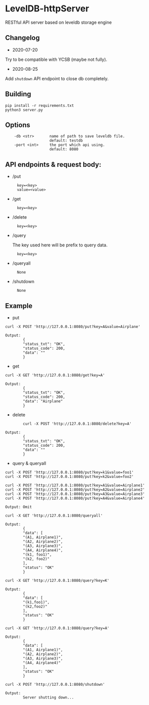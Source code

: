 # LevelDB-httpServer
RESTful API server based on leveldb storage engine
## Changelog
* 2020-07-20

Try to be compatible with YCSB (maybe not fully).

* 2020-08-25

Add `shutdown` API endpoint to close db completely.

## Building
```
pip install -r requirements.txt
python3 server.py
```

## Options
```
    -db <str>       name of path to save leveldb file.
                    default: testdb
    -port <int>     the port which api using.
                    default: 8080
```

## API endpoints & request body:
* /put

        key=<key>
        value=<value>
* /get

        key=<key>
* /delete
  
        key=<key>
* /query

    The key used here will be prefix to query data.

        key=<key>
* /queryall

        None
* /shutdown

        None

## Example
* put
```
curl -X POST 'http://127.0.0.1:8080/put?key=A&value=Airplane'
```
```
Output:
        {
        "status_txt": "OK",
        "status_code": 200,
        "data": ""
        }
```
* get
```
curl -X GET 'http://127.0.0.1:8080/get?key=A'
```
```
Output:
        {
        "status_txt": "OK",
        "status_code": 200,
        "data": "Airplane"
        }
```
* delete
```
        curl -X POST 'http://127.0.0.1:8080/delete?key=A'
```
```
Output:
        {
        "status_txt": "OK",
        "status_code": 200,
        "data": ""
        }
```
* query & queryall
  
```
curl -X POST 'http://127.0.0.1:8080/put?key=k1&value=foo1'
curl -X POST 'http://127.0.0.1:8080/put?key=k2&value=foo2'

curl -X POST 'http://127.0.0.1:8080/put?key=A1&value=Airplane1'
curl -X POST 'http://127.0.0.1:8080/put?key=A2&value=Airplane2'
curl -X POST 'http://127.0.0.1:8080/put?key=A3&value=Airplane3'
curl -X POST 'http://127.0.0.1:8080/put?key=A4&value=Airplane4'
```

```
Output: Omit
```

```
curl -X GET 'http://127.0.0.1:8080/queryall'
```
```
Output: 
        {
        "data": [
        "(A1, Airplane1)",
        "(A2, Airplane2)",
        "(A3, Airplane3)",
        "(A4, Airplane4)",
        "(k1, foo1)",
        "(k2, foo2)"
        ],
        "status": "OK"
        }
```
```
curl -X GET 'http://127.0.0.1:8080/query?key=K'
```
```
Output: 
        {
        "data": [
        "(k1,foo1)",
        "(k2,foo2)"
        ],
        "status": "OK"
        }
```
```
curl -X GET 'http://127.0.0.1:8080/query?key=A'
```
```
Output: 
        {
        "data": [
        "(A1, Airplane1)",
        "(A2, Airplane2)",
        "(A3, Airplane3)",
        "(A4, Airplane4)"
        ],
        "status": "OK"
        }
```
```
curl -X POST 'http://127.0.0.1:8080/shutdown'
```
```
Output: 
        Server shutting down...
```
